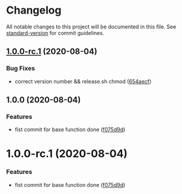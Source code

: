 # Changelog

All notable changes to this project will be documented in this file. See [standard-version](https://github.com/conventional-changelog/standard-version) for commit guidelines.

## [1.0.0-rc.1](https://github.com/luxueyan/vite-transform-globby-import/compare/v1.0.0...v1.0.0-rc.1) (2020-08-04)


### Bug Fixes

* correct version number && release.sh chmod ([654aecf](https://github.com/luxueyan/vite-transform-globby-import/commit/654aecf3cc7aae7e38058fdecfc5ce52237c4763))

## 1.0.0 (2020-08-04)


### Features

* fist commit for base function done ([f075d9d](https://github.com/luxueyan/vite-transform-globby-import/commit/f075d9d79e8866a5c3ffa788ecb6c04a940d1273))

# 1.0.0-rc.1 (2020-08-04)


### Features

* fist commit for base function done ([f075d9d](https://github.com/luxueyan/vite-transform-globby-import/commit/f075d9d79e8866a5c3ffa788ecb6c04a940d1273))
